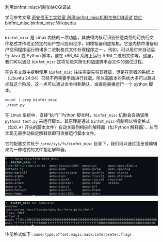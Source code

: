 利用binfmt_misc机制加快CGI调试

学习参考文章 
[ 奇安信天工实验室 利用binfmt_misc机制加快CGI调试](https://mp.weixin.qq.com/s?__biz=Mzk0OTU2ODQ4Mw==&mid=2247487412&idx=1&sn=c54f5b26b7a14a4ec76dfdf866684f57&chksm=c2ebddafc36bbf1ac3308a5cda98e2e478cced85a3a8dc1309c3c40c9ebfb1984273414a5833)
[ 姚红 binfmt_misc ](https://www.cnblogs.com/yaohong/p/17481358.html)
[ binfmt_misc Wikipedia ](https://zh.wikipedia.org/wiki/Binfmt_misc)

---

`binfmt_misc` 是 Linux 内核的一项功能，其使得内核可识别任意类型的可执行文件格式并传递至特定的用户空间应用程序，如模拟器和虚拟机，它是内核中准备用户空间程序运行的诸多二进制格式文件处理程序之一 。例如，可以用它来自动运行 Java 或 Python 脚本，或在 x86_64 系统上运行 ARM 二进制文件等。这里，我们可以通过 `binfmt_misc` 这项功能来简化和加速跨平台文件的调试过程。

在许多文章中提到使用 `binfmt_misc` 往往需要先将其挂载，但是在笔者的系统上（Ubuntu 24.04）已经不再需要手动进行挂载。所以高版本的系统大多可以跳过挂载这个阶段，这一点可以通过命令得到确认，或者是直接运行一个 python 脚本。

```bash
mount | grep binfmt_misc
./test.py
```

在 Linux 系统中，直接“执行” Python 脚本时，`binfmt_misc` 机制会自动调用 `python3 test.py` 来运行脚本。其原理是通过 `binfmt_misc` 机制将以特定格式（如以 `#!` 开头的脚本文件）自动关联到相应的解释器（如 Python 解释器），从而实现无需手动指定解释器即可直接运行脚本文件。

它的配置文件处于 `/proc/sys/fs/binfmt_misc` 目录下，我们可以通过注册或编辑来为一种格式的文件指定解释器。

![image](.pictures/binfmt_misc-1-1.png)

![image](.pictures/binfmt_misc-1-2.png)

注册格式如下 `:name:type:offset:magic:mask:interpreter:flags`

